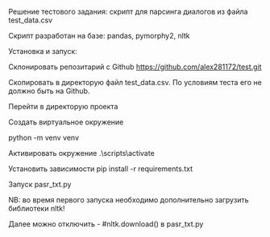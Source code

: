 Решение тестового задания: скрипт для парсинга диалогов из файла test_data.csv

Скрипт разработан на базе: pandas, pymorphy2, nltk

Установка и запуск:

Склонировать репозитарий с Github
https://github.com/alex281172/test.git

Скопировать в директорую файл test_data.csv. По условиям теста его не должно быть на Github.

Перейти в директорую проекта

Создать виртуальное окружение

python -m venv venv

Активировать окружение
.\\scripts\activate

Установить зависимости
pip install -r requirements.txt

Запуск
pasr_txt.py

NB: во время первого запуска необходимо дополнительно загрузить библиотеки nltk!

Далее можно отключить - #nltk.download() в pasr_txt.py
